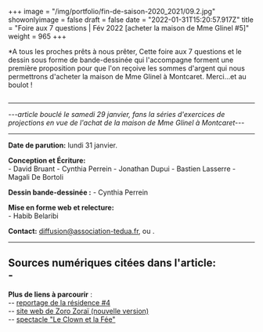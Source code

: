 +++
image = "/img/portfolio/fin-de-saison-2020_2021/09.2.jpg"
showonlyimage = false
draft = false
date = "2022-01-31T15:20:57.917Z"
title = "Foire aux 7 questions | Fév 2022 [acheter la maison de Mme Glinel #5]"
weight = 965
+++



*A tous les proches prêts à nous prêter,
Cette foire aux 7 questions et le dessin sous forme de bande-dessinée 
qui l'accompagne forment une première proposition 
pour que l'on reçoive les sommes d'argent qui nous permettrons d'acheter 
la maison de Mme Glinel à Montcaret.
Merci...et au boulot !

<!--more-->


<img src="/img/portfolio/fin-de-saison-2020_2021/09.1.jpg" alt=""> 
<br>



***

*---article bouclé le samedi 29 janvier, fans la séries d'exercices de projections en vue de l'achat de la maison de Mme Glinel à Montcaret---*

***

**Date de parution:** lundi 31 janvier.

**Conception et Écriture:**   
	- David Bruant
	- Cynthia Perrein
	- Jonathan Dupui
	- Bastien Lasserre
	- Magali De Bortoli

**Dessin bande-dessinée :**
	- Cynthia Perrein

**Mise en forme web et relecture:**  
	- Habib Belaribi  

**Contact:** diffusion@association-tedua.fr, ou .

---

**Sources numériques citées dans l'article:**    
	- 
---

**Plus de liens à parcourir** :  
-- [reportage de la résidence #4](https://blog.association-tedua.fr/accueil/residence-4_projet-financier_premiere-etape/)  
-- [site web de Zoro Zoraï (nouvelle version)](https://association-tedua.fr)  
-- [spectacle "Le Clown et la Fée"](https://leclownetlafee.fr)  
